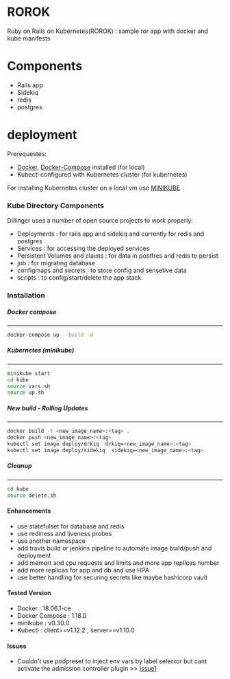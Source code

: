 # ROROK

Ruby on Rails on Kubernetes(ROROK) : sample ror app with docker and kube manifests

# Components

  - Rails app
  - Sidekiq
  - redis
  - postgres

# deployment
    
Prerequestes:
  - [Docker], [Docker-Compose] installed (for local)
  - Kubectl configured with Kubernetes cluster (for kubernetes)

For installing Kubernetes cluster on a local vm use [MINIKUBE]

### Kube Directory Components

Dillinger uses a number of open source projects to work properly:

*  Deployments : for rails app and sidekiq and currently for redis and postgres
*  Services : for accessing the deployed services
*  Persistent Volumes and claims : for data in postfres and redis to persist
*  job : for migrating database
*  configmaps and secrets : to store config and sensetive data
*  scripts : to config/start/delete the app stack 


### Installation

##### Docker compose
--------------------
```sh
docker-compose up --build -d
```

##### Kubernetes (minikube)
---------------------------
```sh
minikube start
cd kube
source vars.sh
source up.sh
```

##### New build - Rolling Updates
---------------------------------
```sh
docker build -t <new_image_name>:<tag> .
docker push <new_image_name>:<tag>
kubectl set image deploy/drkiq  drkiq=<new_image_name>:<tag>
kubectl set image deploy/sidekiq  sidekiq=<new_image_name>:<tag>
```

##### Cleanup
-------------
```sh
cd kube
source delete.sh
```


#### Enhancements

* use statefulset for database and redis
* use rediness and liveness probes
* use another namespace 
* add travis build or jenkins pipeline to automate image build/push and deployment
* add memort and cpu requests and limits and more app replicas number
* add more replicas for app and db and use HPA
* use better handling for securing secrets like maybe hashicorp vault

#### Tested Version

* Docker : 18.06.1-ce
* Docker Compose : 1.18.0
* minikube : v0.30.0
* Kubectl : client==v1.12.2 , server==v1.10.0

#### Issues
* Couldn't use podpreset to inject env vars by label selector but cant activate the admission controller plugin >> [issue1]


   [Docker]: <https://docs.docker.com/install/>
   [Docker-Compose]: <https://docs.docker.com/compose/install/>
   [MINIKUBE]: <https://kubernetes.io/docs/setup/minikube>
   [issue1]: <https://github.com/kubernetes/minikube/issues/2353>
